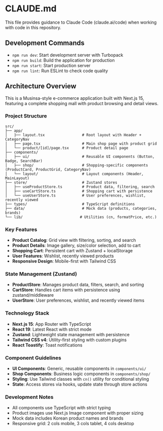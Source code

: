 # CLAUDE.md

This file provides guidance to Claude Code (claude.ai/code) when working with code in this repository.

## Development Commands

- `npm run dev`: Start development server with Turbopack
- `npm run build`: Build the application for production
- `npm run start`: Start production server
- `npm run lint`: Run ESLint to check code quality

## Architecture Overview

This is a Musinsa-style e-commerce application built with Next.js 15, featuring a complete shopping mall with product browsing and detail views.

### Project Structure
```
src/
├── app/
│   ├── layout.tsx                 # Root layout with Header + CategoryNav
│   ├── page.tsx                   # Main shop page with product grid
│   └── product/[id]/page.tsx      # Product detail page
├── components/
│   ├── ui/                        # Reusable UI components (Button, Badge, SearchBar)
│   ├── shop/                      # Shopping-specific components (ProductCard, ProductGrid, CategoryNav)
│   └── layout/                    # Layout components (Header, MainLayout)
├── store/                         # Zustand stores
│   ├── useProductStore.ts         # Product data, filtering, search
│   ├── useCartStore.ts            # Shopping cart with persistence
│   └── useUserStore.ts            # User preferences, wishlist, recently viewed
├── types/                         # TypeScript definitions
├── data/                          # Mock data (products, categories, brands)
└── lib/                          # Utilities (cn, formatPrice, etc.)
```

### Key Features
- **Product Catalog**: Grid view with filtering, sorting, and search
- **Product Details**: Image gallery, size/color selection, add to cart
- **Shopping Cart**: Persistent cart with Zustand + localStorage
- **User Features**: Wishlist, recently viewed products
- **Responsive Design**: Mobile-first with Tailwind CSS

### State Management (Zustand)
- **ProductStore**: Manages product data, filters, search, and sorting
- **CartStore**: Handles cart items with persistence using zustand/middleware
- **UserStore**: User preferences, wishlist, and recently viewed items

### Technology Stack
- **Next.js 15**: App Router with TypeScript
- **React 19**: Latest React with strict mode
- **Zustand**: Lightweight state management with persistence
- **Tailwind CSS v4**: Utility-first styling with custom plugins
- **React Toastify**: Toast notifications

### Component Guidelines
- **UI Components**: Generic, reusable components in `components/ui/`
- **Shop Components**: Business logic components in `components/shop/`
- **Styling**: Use Tailwind classes with `cn()` utility for conditional styling
- **State**: Access stores via hooks, update state through store actions

### Development Notes
- All components use TypeScript with strict typing
- Product images use Next.js Image component with proper sizing
- Mock data includes Korean product names and brands
- Responsive grid: 2 cols mobile, 3 cols tablet, 4 cols desktop
